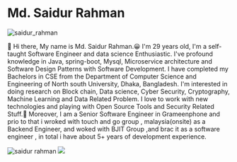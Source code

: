 # Md. Saidur Rahman
<img src="https://komarev.com/ghpvc/?username=CodingManiac44" alt="saidur_rahman"/>

:wave: Hi there, My name is Md. Saidur Rahman.😀 I'm 29 years old, I'm a self-taught Software Engineer and data science Enthusiastic.
I've profound knowledge in  Java, spring-boot, Mysql, Microservice  architecture and Software Design Patterns with Software Development. 
I have completed my Bachelors in CSE from the Department of Computer Science and Engineering of North south University, Dhaka, Bangladesh. 
I'm interested in doing research on Block chain, Data science, Cyber Security, Cryptography, Machine Learning and Data Related Problem. 
I love to work with new technologies and playing with Open Source Tools and Security Related Stuff.🤖
Moreover, I am a Senior Software Engineer in Grameenphone and prio to that i wroked with touch and go group , malaysia(onsite) as a Backend Engineer, and woked with BJIT Group ,and brac it as a software engineer , in total i have about 5+ years of development experience.

<p align="left">
<img src="https://github-readme-stats.vercel.app/api?username=CodingManiac44&theme=Cyberpunk&show_icons=true" alt="saidur rahman" />
<a href="https://github.com/CodingManiac44"> <img src="https://github-readme-stats.anuraghazra1.vercel.app/api/top-langs/?username=ablonewolf&layout=compact&theme=Cyberpunk" />
</a>
</p>
